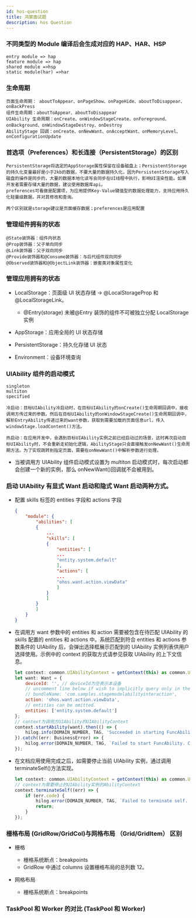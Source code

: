 ```yaml
---
id: hos-question
title: 鸿蒙面试题
description: hos Question
---
```


### 不同类型的 Module 编译后会生成对应的 HAP、HAR、HSP

    entry module => hap
    feature module => hap
    shared module =>hsp
    static module(har) =>har

### 生命周期

    页面生命周期： aboutToAppear、onPageShow、onPageHide、aboutToDisappear、onBackPress
    组件生命周期：aboutToAppear、aboutToDisappear
    UIAbility 生命周期：onCreate、onWindowStageCreate、onForeground、onBackground、onWindowStageDestroy、onDestroy
    AbilityStage 回调：onCreate、onNewWant、onAcceptWant、onMemoryLevel、onConfigurationUpdate

### 首选项（Preferences）和长连接（PersistentStorage）的区别

    PersistentStorage将选定的AppStorage属性保留在设备磁盘上；PersistentStorage的持久化变量最好是小于2kb的数据，不要大量的数据持久化，因为PersistentStorage写入磁盘的操作是同步的，大量的数据本地化读写会同步在UI线程中执行，影响UI渲染性能。如果开发者需要存储大量的数据，建议使用数据库api。
    preferences可看做是配置项，为应用提供Key-Value键值型的数据处理能力，支持应用持久化轻量级数据，并对其修改和查询。

    两个区别就是storage建议是页面缓存数据；preferences是应用配置

### 管理组件拥有的状态

    @State装饰器：组件内状态
    @Prop装饰器：父子单向同步
    @Link装饰器：父子双向同步
    @Provide装饰器和@Consume装饰器：与后代组件双向同步
    @Observed装饰器和@ObjectLink装饰器：嵌套类对象属性变化

### 管理应用拥有的状态

-   LocalStorage：页面级 UI 状态存储 -> @LocalStorageProp 和@LocalStorageLink。

    -   @Entry(storage) 未被@Entry 装饰的组件不可被独立分配 LocalStorage 实例

-   AppStorage：应用全局的 UI 状态存储
-   PersistentStorage：持久化存储 UI 状态
-   Environment：设备环境查询

### UIAbility 组件的启动模式

    singleton
    multiton
    specified

    冷启动：目标UIAbility冷启动时，在目标UIAbility的onCreate()生命周期回调中，接收调用方传过来的参数。然后在目标UIAbility的onWindowStageCreate()生命周期回调中，解析EntryAbility传递过来的want参数，获取到需要加载的页面信息url，传入windowStage.loadContent()方法。

    热启动：在应用开发中，会遇到目标UIAbility实例之前已经启动过的场景，这时再次启动目标UIAbility时，不会重新走初始化逻辑，AbilityStage只会直接触发onNewWant()生命周期方法。为了实现跳转到指定页面，需要在onNewWant()中解析参数进行处理。

-   当被调用方 UIAbility 组件启动模式设置为 multiton 启动模式时，每次启动都会创建一个新的实例，那么 onNewWant()回调就不会被用到。

### 启动 UIAbility 有显式 Want 启动和隐式 Want 启动两种方式。

-   配置 skills 标签的 entities 字段和 actions 字段

    ```json
    {
        "module": {
            "abilities": [
            {
                ...
                "skills": [
                {
                    "entities": [
                    ...
                    "entity.system.default"
                    ],
                    "actions": [
                    ...
                    "ohos.want.action.viewData"
                    ]
                }
                ]
            }
            ]
        }
    }
    ```

-   在调用方 want 参数中的 entities 和 action 需要被包含在待匹配 UIAbility 的 skills 配置的 entities 和 actions 中。系统匹配到符合 entities 和 actions 参数条件的 UIAbility 后，会弹出选择框展示匹配到的 UIAbility 实例列表供用户选择使用。示例中的 context 的获取方式请参见获取 UIAbility 的上下文信息。

    ```js
    let context: common.UIAbilityContext = getContext(this) as common.UIAbilityContext; // UIAbilityContext
    let want: Want = {
        deviceId: '', // deviceId为空表示本设备
        // uncomment line below if wish to implicitly query only in the specific bundle.
        // bundleName: 'com.samples.stagemodelabilityinteraction',
        action: 'ohos.want.action.viewData',
        // entities can be omitted.
        entities: ['entity.system.default']
    };
    // context为调用方UIAbility的UIAbilityContext
    context.startAbility(want).then(() => {
        hilog.info(DOMAIN_NUMBER, TAG, 'Succeeded in starting FuncAbility.');
    }).catch((err: BusinessError) => {
        hilog.error(DOMAIN_NUMBER, TAG, `Failed to start FuncAbility. Code is ${err.code}, message is ${err.message}`);
    });
    ```

-   在文档应用使用完成之后，如需要停止当前 UIAbility 实例，通过调用 terminateSelf()方法实现。

    ```js
    let context: common.UIAbilityContext = getContext(this) as common.UIAbilityContext; // UIAbilityContext
    // context为需要停止的UIAbility实例的AbilityContext
    context.terminateSelf((err) => {
        if (err.code) {
            hilog.error(DOMAIN_NUMBER, TAG, `Failed to terminate self. Code is ${err.code}, message is ${err.message}`);
            return;
        }
    });
    ```

### 栅格布局 (GridRow/GridCol)与网格布局 （Grid/GridItem） 区别

-   栅格

    -   栅格系统断点：breakpoints
    -   GridRow 中通过 columns 设置栅格布局的总列数 12。

-   网格布局
    -   栅格系统断点：breakpoints

### TaskPool 和 Worker 的对比 (TaskPool 和 Worker)
